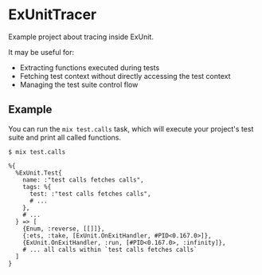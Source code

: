 # ExUnitTracer

Example project about tracing inside ExUnit. 

It may be useful for:
- Extracting functions executed during tests
- Fetching test context without directly accessing the test context
- Managing the test suite control flow

## Example

You can run the `mix test.calls` task, which will execute your project's test
suite and print all called functions.

```iex
$ mix test.calls

%{
  %ExUnit.Test{
    name: :"test calls fetches calls",
    tags: %{
      test: :"test calls fetches calls",
      # ...
    },
    # ...
  } => [
    {Enum, :reverse, [[]]},
    {:ets, :take, [ExUnit.OnExitHandler, #PID<0.167.0>]},
    {ExUnit.OnExitHandler, :run, [#PID<0.167.0>, :infinity]},
    # ... all calls within `test calls fetches calls`
  ]
}
```
